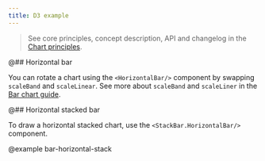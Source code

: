 ```yaml
---
title: D3 example
---
```


> See core principles, concept description, API and changelog in the [Chart principles](/data-display/d3-chart/).

@## Horizontal bar

You can rotate a chart using the `<HorizontalBar/>` component by swapping `scaleBand` and `scaleLinear`. See more about `scaleBand` and `scaleLiner` in the [Bar chart guide](/data-display/bar-chart/bar-chart-d3-code/#addc35).

@## Horizontal stacked bar

To draw a horizontal stacked chart, use the `<StackBar.HorizontalBar/>` component.

@example bar-horizontal-stack
